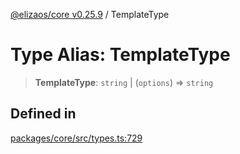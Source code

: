 [@elizaos/core v0.25.9](../index.md) / TemplateType

# Type Alias: TemplateType

> **TemplateType**: `string` \| (`options`) => `string`

## Defined in

[packages/core/src/types.ts:729](https://github.com/Shelpin/aeternalsv2/blob/main/packages/core/src/types.ts#L729)
